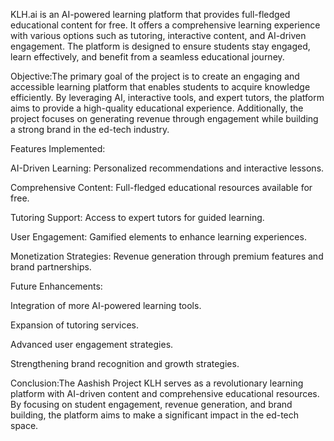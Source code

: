 KLH.ai is an AI-powered learning platform that provides full-fledged educational content for free. It offers a comprehensive learning experience with various options such as tutoring, interactive content, and AI-driven engagement. The platform is designed to ensure students stay engaged, learn effectively, and benefit from a seamless educational journey.

Objective:The primary goal of the project is to create an engaging and accessible learning platform that enables students to acquire knowledge efficiently. By leveraging AI, interactive tools, and expert tutors, the platform aims to provide a high-quality educational experience. Additionally, the project focuses on generating revenue through engagement while building a strong brand in the ed-tech industry.

Features Implemented:

AI-Driven Learning: Personalized recommendations and interactive lessons.

Comprehensive Content: Full-fledged educational resources available for free.

Tutoring Support: Access to expert tutors for guided learning.

User Engagement: Gamified elements to enhance learning experiences.

Monetization Strategies: Revenue generation through premium features and brand partnerships.

Future Enhancements:

Integration of more AI-powered learning tools.

Expansion of tutoring services.

Advanced user engagement strategies.

Strengthening brand recognition and growth strategies.

Conclusion:The Aashish Project KLH serves as a revolutionary learning platform with AI-driven content and comprehensive educational resources. By focusing on student engagement, revenue generation, and brand building, the platform aims to make a significant impact in the ed-tech space.

